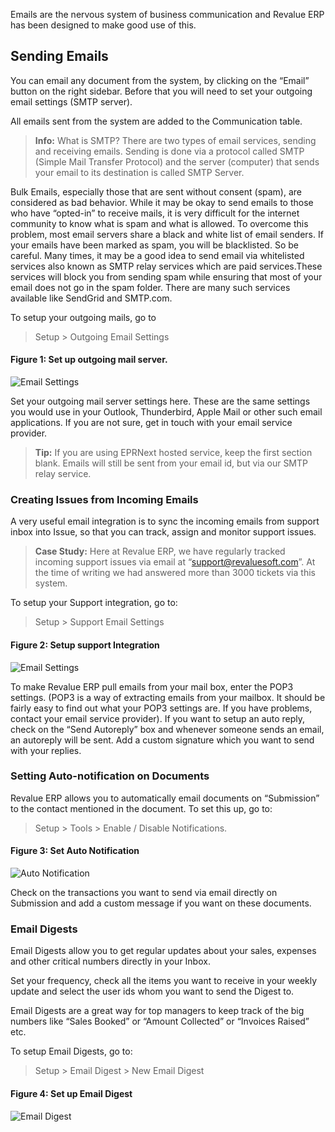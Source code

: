 Emails are the nervous system of business communication and Revalue ERP has been
designed to make good use of this.

## Sending Emails

You can email any document from the system, by clicking on the “Email” button
on the right sidebar. Before that you will need to set your outgoing email
settings (SMTP server).

All emails sent from the system are added to the Communication table.

> **Info:** What is SMTP? There are two types of email services, sending and
receiving emails. Sending is done via a protocol called SMTP (Simple Mail
Transfer Protocol) and the server (computer) that sends your email to its
destination is called SMTP Server.


Bulk Emails, especially those that are sent without consent (spam), are considered as bad behavior. While it may be okay to send emails to those who have “opted-in” to receive mails, it is very difficult for the internet community to know what is spam and what is allowed. To overcome this problem, most email servers share a black and white list of email senders. If your emails have been marked as spam, you will be blacklisted. So be careful. Many times, it may be a good idea to send email via whitelisted services also known as SMTP relay services which are paid services.These
services will block you from sending spam while ensuring that most of your email does not go in the spam folder. There are many such services available like SendGrid and SMTP.com.

To setup your outgoing mails, go to

> Setup > Outgoing Email Settings

#### Figure 1: Set up outgoing mail server.

![Email Settings]({{docs_base_url}}/assets/old_images/erpnext/email-settings1.png)

Set your outgoing mail server settings here. These are the same settings you
would use in your Outlook, Thunderbird, Apple Mail or other such email
applications. If you are not sure, get in touch with your email service
provider.

> **Tip:** If you are using EPRNext hosted service, keep the first section
blank. Emails will still be sent from your email id, but via our SMTP relay
service.

### Creating Issues from Incoming Emails

A very useful email integration is to sync the incoming emails from support
inbox into Issue, so that you can track, assign and monitor support
issues.

> **Case Study:** Here at Revalue ERP, we have regularly tracked incoming support
issues via email at “support@revaluesoft.com”. At the time of writing we had
answered more than 3000 tickets via this system.

To setup your Support integration, go to:

> Setup > Support Email Settings

#### Figure 2: Setup support Integration

![Email Settings]({{docs_base_url}}/assets/old_images/erpnext/email-settings2.png)

To make Revalue ERP pull emails from your mail box, enter the POP3 settings. (POP3
is a way of extracting emails from your mailbox. It should be fairly easy to
find out what your POP3 settings are. If you have problems, contact your email
service provider). If you want to setup an auto reply, check on the “Send
Autoreply” box and whenever someone sends an email, an autoreply will be sent.
Add a custom signature which you want to send with your replies.

### Setting Auto-notification on Documents

Revalue ERP allows you to automatically email documents on “Submission” to the
contact mentioned in the document. To set this up, go to:

> Setup > Tools > Enable / Disable Notifications.

#### Figure 3: Set Auto Notification

![Auto Notification]({{docs_base_url}}/assets/old_images/erpnext/auto-notification.png)

Check on the transactions you want to send via email directly on Submission
and add a custom message if you want on these documents.

### Email Digests

Email Digests allow you to get regular updates about your sales, expenses and
other critical numbers directly in your Inbox.

Set your frequency, check all the items you want to receive in your weekly
update and select the user ids whom you want to send the Digest to.

Email Digests are a great way for top managers to keep track of the big
numbers like “Sales Booked” or “Amount Collected” or “Invoices Raised” etc.

To setup Email Digests, go to:

> Setup > Email Digest > New Email Digest

#### Figure 4: Set up Email Digest

![Email Digest]({{docs_base_url}}/assets/old_images/erpnext/email-digest.png)
